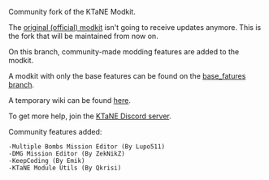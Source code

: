 Community fork of the KTaNE Modkit.

The [original (official) modkit](https://github.com/keeptalkinggame/ktanemodkit) isn't going to receive updates anymore. This is the fork that will be maintained from now on.

On this branch, community-made modding features are added to the modkit.

A modkit with only the base features can be found on the [base_fatures branch](https://github.com/qkrisi/ktanemodkit/tree/base_features).

A temporary wiki can be found [here](https://github.com/keeptalkinggame/ktanemodkit/wiki).

To get more help, join the [KTaNE Discord server](https://discord.gg/ktane).

Community features added:
```
-Multiple Bombs Mission Editor (By Lupo511)
-DMG Mission Editor (By ZekNikZ)
-KeepCoding (By Emik)
-KTaNE Module Utils (By Qkrisi)
```
